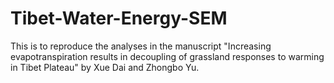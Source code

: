 # Tibet-Water-Energy-SEM
This is to reproduce the analyses in the manuscript "Increasing evapotranspiration results in decoupling of grassland responses to warming in Tibet Plateau" by Xue Dai and Zhongbo Yu.
